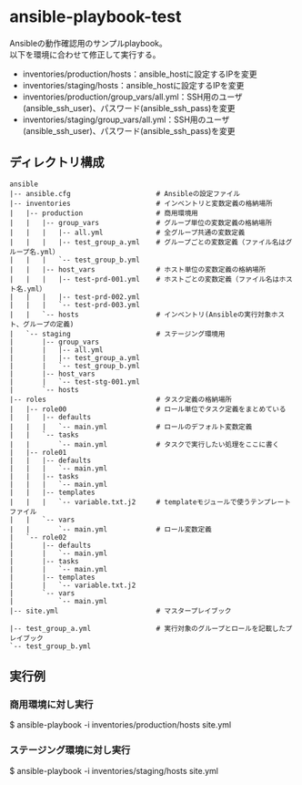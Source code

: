 # ansible-playbook-test
Ansibleの動作確認用のサンプルplaybook。  
以下を環境に合わせて修正して実行する。  

- inventories/production/hosts：ansible_hostに設定するIPを変更
- inventories/staging/hosts：ansible_hostに設定するIPを変更
- inventories/production/group_vars/all.yml：SSH用のユーザ(ansible_ssh_user)、パスワード(ansible_ssh_pass)を変更
- inventories/staging/group_vars/all.yml：SSH用のユーザ(ansible_ssh_user)、パスワード(ansible_ssh_pass)を変更

## ディレクトリ構成
```
ansible
|-- ansible.cfg						# Ansibleの設定ファイル
|-- inventories						# インベントリと変数定義の格納場所
|   |-- production					# 商用環境用
|   |   |-- group_vars				# グループ単位の変数定義の格納場所
|   |   |   |-- all.yml				# 全グループ共通の変数定義
|   |   |   |-- test_group_a.yml	# グループごとの変数定義（ファイル名はグループ名.yml）
|   |   |   `-- test_group_b.yml
|   |   |-- host_vars				# ホスト単位の変数定義の格納場所
|   |   |   |-- test-prd-001.yml	# ホストごとの変数定義（ファイル名はホスト名.yml）
|   |   |   |-- test-prd-002.yml
|   |   |   `-- test-prd-003.yml
|   |   `-- hosts					# インベントリ(Ansibleの実行対象ホスト、グループの定義)
|   `-- staging						# ステージング環境用
|       |-- group_vars
|       |   |-- all.yml
|       |   |-- test_group_a.yml
|       |   `-- test_group_b.yml
|       |-- host_vars
|       |   `-- test-stg-001.yml
|       `-- hosts
|-- roles							# タスク定義の格納場所
|   |-- role00						# ロール単位でタスク定義をまとめている
|   |   |-- defaults
|   |   |   `-- main.yml			# ロールのデフォルト変数定義
|   |   `-- tasks
|   |       `-- main.yml			# タスクで実行したい処理をここに書く
|   |-- role01
|   |   |-- defaults
|   |   |   `-- main.yml
|   |   |-- tasks
|   |   |   `-- main.yml
|   |   |-- templates
|   |   |   `-- variable.txt.j2		# templateモジュールで使うテンプレートファイル
|   |   `-- vars
|   |       `-- main.yml			# ロール変数定義
|   `-- role02
|       |-- defaults
|       |   `-- main.yml
|       |-- tasks
|       |   `-- main.yml
|       |-- templates
|       |   `-- variable.txt.j2
|       `-- vars
|           `-- main.yml
|-- site.yml						# マスタープレイブック

|-- test_group_a.yml				# 実行対象のグループとロールを記載したプレイブック
`-- test_group_b.yml
```

## 実行例
### 商用環境に対し実行
$ ansible-playbook -i inventories/production/hosts site.yml  
### ステージング環境に対し実行
$ ansible-playbook -i inventories/staging/hosts site.yml
